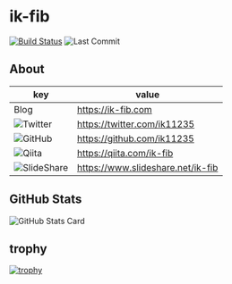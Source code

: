 # ik-fib

[![Build Status](https://img.shields.io/badge/build-passing-brightgreen?style=flat-square)](https://circleci.com/docs/) ![Last Commit](https://img.shields.io/github/last-commit/ik11235/ik11235?style=flat-square)


## About

|key|value|
|---|-----|
|Blog|https://ik-fib.com|
|![](http://www.google.com/s2/favicons?domain=twitter.com)Twitter|https://twitter.com/ik11235|
|![](http://www.google.com/s2/favicons?domain=github.co.jp)GitHub|https://github.com/ik11235|
|![](http://www.google.com/s2/favicons?domain=qiita.com)Qiita|https://qiita.com/ik-fib|
|![](http://www.google.com/s2/favicons?domain=slideshare.com)SlideShare|https://www.slideshare.net/ik-fib|

## GitHub Stats

![GitHub Stats Card](https://github-readme-stats.vercel.app/api?username=ik11235&show_icons=true)

## trophy

[![trophy](https://github-profile-trophy.vercel.app/?username=ik11235)](https://github.com/ryo-ma/github-profile-trophy)


<!--
**ik11235/ik11235** is a ✨ _special_ ✨ repository because its `README.md` (this file) appears on your GitHub profile.

Here are some ideas to get you started:

- 🔭 I’m currently working on ...
- 🌱 I’m currently learning ...
- 👯 I’m looking to collaborate on ...
- 🤔 I’m looking for help with ...
- 💬 Ask me about ...
- 📫 How to reach me: ...
- 😄 Pronouns: ...
- ⚡ Fun fact: ...
-->
